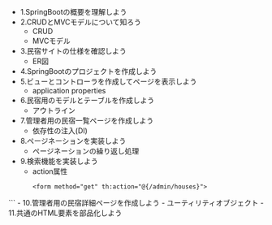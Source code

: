 - 1.SpringBootの概要を理解しよう
- 2.CRUDとMVCモデルについて知ろう
  - CRUD
  - MVCモデル
- 3.民宿サイトの仕様を確認しよう
  - ER図
- 4.SpringBootのプロジェクトを作成しよう
- 5.ビューとコントローラを作成してページを表示しよう
  - application properties
- 6.民宿用のモデルとテーブルを作成しよう
  - アウトライン
- 7.管理者用の民宿一覧ページを作成しよう
  - 依存性の注入(DI)
- 8.ページネーションを実装しよう
  - ページネーションの繰り返し処理
- 9.検索機能を実装しよう
  - action属性
    ```
    <form method="get" th:action="@{/admin/houses}">
</form>
```
- 10.管理者用の民宿詳細ページを作成しよう
 - ユーティリティオブジェクト
- 11.共通のHTML要素を部品化しよう
 
